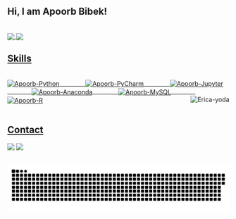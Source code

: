 ## Hi, I am Apoorb Bibek! 
</br>

 <div>
  <a href="https://github.com/Apoorb">
   <img align="center" height="170" src="https://github-readme-stats.vercel.app/api/top-langs/?username=apoorb&layout=compact&langs_count=16&theme=dracula"/>
  <img align="center" src="https://github-readme-stats.vercel.app/api?username=apoorb&show_icons=true&theme=dracula&include_all_commits=true&count_private=true&hide=issues"/>
</div>
 
 ## Skills
<div style="display: inline_block"><br>
  <img height="40" align="center" alt="Apoorb-Python" height="30" width="40" src="https://cdn.jsdelivr.net/gh/devicons/devicon/icons/python/python-original.svg">
 &nbsp;&nbsp;&nbsp;&nbsp;&nbsp;&nbsp;&nbsp;&nbsp;&nbsp;&nbsp;&nbsp;&nbsp;&nbsp;
   <img height="40" align="center" alt="Apoorb-PyCharm" height="30" width="40" src="https://cdn.jsdelivr.net/gh/devicons/devicon/icons/pycharm/pycharm-plain.svg">
  &nbsp;&nbsp;&nbsp;&nbsp;&nbsp;&nbsp;&nbsp;&nbsp;&nbsp;&nbsp;&nbsp;&nbsp;&nbsp;
  <img height="40" align="center" alt="Apoorb-Jupyter" height="30" width="40" src="https://cdn.jsdelivr.net/gh/devicons/devicon/icons/jupyter/jupyter-original-wordmark.svg">
 &nbsp;&nbsp;&nbsp;&nbsp;&nbsp;&nbsp;&nbsp;&nbsp;&nbsp;&nbsp;&nbsp;&nbsp;&nbsp;
  <img height="40" align="center" alt="Apoorb-Anaconda" height="30" width="40" src="https://cdn.jsdelivr.net/gh/devicons/devicon/icons/anaconda/anaconda-original-wordmark.svg">
 &nbsp;&nbsp;&nbsp;&nbsp;&nbsp;&nbsp;&nbsp;&nbsp;&nbsp;&nbsp;&nbsp;&nbsp;&nbsp;
  <img height="40" align="center" alt="Apoorb-MySQL" height="30" width="40" src="https://cdn.jsdelivr.net/gh/devicons/devicon/icons/mysql/mysql-original-wordmark.svg">
 &nbsp;&nbsp;&nbsp;&nbsp;&nbsp;&nbsp;&nbsp;&nbsp;&nbsp;&nbsp;&nbsp;&nbsp;&nbsp;
  <img height="40" align="center" alt="Apoorb-R" height="30" width="40" src="https://cdn.jsdelivr.net/gh/devicons/devicon/icons/r/r-original.svg">
 <img align="right" height="120em" alt="Erica-yoda" src="https://media.giphy.com/media/VekcnHOwOI5So/giphy.gif">
</div>
  
</br>

## Contact 
<div> 
  <a href="https://www.linkedin.com/in/apoorb" target="_blank"><img src="https://img.shields.io/badge/-LinkedIn-%230077B5?style=for-the-badge&logo=linkedin&logoColor=white" target="_blank"></a> 
  <a href = "mailto: apoorb2510@gmail.com"><img src="https://img.shields.io/badge/-Gmail-%23333?style=for-the-badge&logo=gmail&logoColor=white" target="_blank"></a>
 </br>
</br>
 
  ![Snake animation](https://github.com/Apoorb/Apoorb/blob/output/github-contribution-grid-snake.svg)
 
</div>
